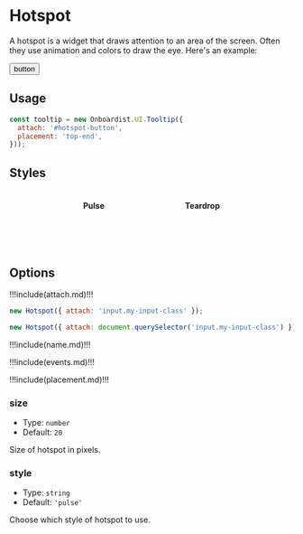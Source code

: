 # Hotspot

A hotspot is a widget that draws attention to an area of the screen. Often they use animation and colors to draw the eye. Here's an example:

<div class="example">
  <button id="hotspot-button">button</button>
</div>

## Usage

```js
const tooltip = new Onboardist.UI.Tooltip({
  attach: '#hotspot-button',
  placement: 'top-end',
}));
```

## Styles

<div class="styles">
  <Card>
    <h4>Pulse</h4>
    <div id="pulse" class="style-demo"></div>
  </Card>
  <Card>
    <h4>Teardrop</h4>
    <div id="teardrop" class="style-demo"></div>
  </Card>
</div>

## Options

!!!include(attach.md)!!!

```js
new Hotspot({ attach: 'input.my-input-class' });

new Hotspot({ attach: document.querySelector('input.my-input-class') });
```

!!!include(name.md)!!!

!!!include(events.md)!!!

!!!include(placement.md)!!!

### size

* Type: `number`
* Default: `20`

Size of hotspot in pixels.

### style

* Type: `string`
* Default: `'pulse'`

Choose which style of hotspot to use.

<script>
const popperArgs = {
  placement: 'left',
  modifiers: {
    offset: {
      enabled: true,
      offset: '0,-50%r',
    },
  },
};

export default {
  props: ['slot-key'],
  data: () => ({
    destroyables: [],
  }),
  mounted() {
    this.destroyables.push(new Onboardist.UI.Hotspot({
      attach: document.querySelector('#hotspot-button'),
      placement: 'top-end',
    }));

    this.destroyables.push(new Onboardist.UI.Hotspot({
      attach: '#pulse',
      style: 'pulse',
      ...popperArgs,
    }));

    this.destroyables.push(new Onboardist.UI.Hotspot({
      attach: '#teardrop',
      style: 'teardrop',
      ...popperArgs,
    }));
  },
  destroyed() {
    this.destroyables.forEach(x => x.destroy());
  },
};
</script>
<style lang="less">
.styles {
  display: flex;
  flex-direction: row;
  justify-content: space-evenly;

  .md-card, .md-card .card-content {
    text-align: center;
  }
}

.style-demo {
  width: 50px;
  height: 50px;
  display: inline-block;
}
</style>